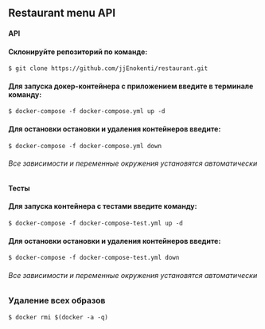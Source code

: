 <h2> Restaurant menu API</h2>

<h4> API </h4>

#### Склонируйте репозиторий по команде:
    $ git clone https://github.com/jjEnokenti/restaurant.git
#### Для запуска докер-контейнера с приложением введите в терминале команду:
    $ docker-compose -f docker-compose.yml up -d
#### Для остановки остановки и удаления контейнеров введите:
    $ docker-compose -f docker-compose.yml down
<h6> Все зависимости и переменные окружения установятся автоматически </h6> 


<h4> Тесты </h4> 

#### Для запуска контейнера с тестами введите команду:
    $ docker-compose -f docker-compose-test.yml up -d
#### Для остановки остановки и удаления контейнеров введите:
    $ docker-compose -f docker-compose-test.yml down
<h6> Все зависимости и переменные окружения установятся автоматически </h6>

<h3> Удаление всех образов </h3>

    $ docker rmi $(docker -a -q)
